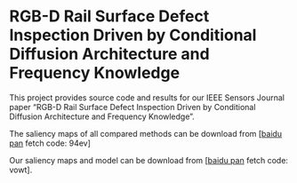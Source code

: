 # RGB-D Rail Surface Defect Inspection Driven by Conditional Diffusion Architecture and Frequency Knowledge

This project provides source code and results for our IEEE Sensors Journal paper “RGB-D Rail Surface Defect Inspection Driven by Conditional Diffusion Architecture and Frequency Knowledge”.

The saliency maps of all compared methods can be download from [[baidu pan](https://pan.baidu.com/s/1MYiDo6w20k099yS3em86kQ) fetch code: 94ev]

Our saliency maps and model can be download from [[baidu pan](https://pan.baidu.com/s/1gqrOsx02UTuO1GvU7rGW1w) fetch code: vowt].
